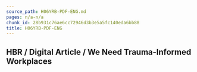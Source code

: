 ```yaml
---
source_path: H06YRB-PDF-ENG.md
pages: n/a-n/a
chunk_id: 28b931c76ae6cc72946d3b3e5a5fc140eda6bb88
title: H06YRB-PDF-ENG
---
```

## HBR / Digital Article / We Need Trauma-Informed Workplaces
